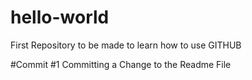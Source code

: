 # hello-world
First Repository to be made to learn how to use GITHUB

#Commit #1
Committing a Change to the Readme File
